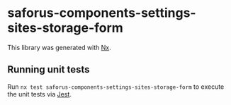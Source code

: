 # saforus-components-settings-sites-storage-form

This library was generated with [Nx](https://nx.dev).

## Running unit tests

Run `nx test saforus-components-settings-sites-storage-form` to execute the unit tests via [Jest](https://jestjs.io).
